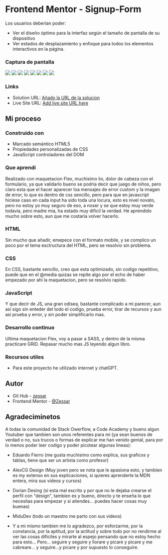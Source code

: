 # Frontend Mentor - Signup-Form

Los usuarios deberían poder:

- Ver el diseño óptimo para la interfaz según el tamaño de pantalla de su dispositivo
- Ver estados de desplazamiento y enfoque para todos los elementos interactivos en la página.

### Captura de pantalla

![](capturas/Captura%20de%20pantalla%202023-09-28%20175156.png)
![](capturas/Captura%20de%20pantalla%202023-10-02%20125225.png)
![](capturas/Captura%20de%20pantalla%202023-10-02%20125237.png)
![](capturas/Captura%20de%20pantalla%202023-10-02%20125301.png)
![](capturas/Captura%20de%20pantalla%202023-10-02%20125436.png)
![](capturas/Captura%20de%20pantalla%202023-10-02%20125453.png)
![](capturas/Captura%20de%20pantalla%202023-10-02%20125519.png)
![](capturas/Captura%20de%20pantalla%202023-10-02%20125745.png)


### Links

- Solution URL: [Añado la URL de la solucion](https://github.com/Zessar/signup-form)
- Live Site URL: [Add live site URL here](https://zessar.github.io/signup-form/)

## Mi proceso

### Construido con

- Marcado semántico HTML5
- Propiedades personalizadas de CSS
- JavaScript controladores del DOM

### Que aprendi
Realizado con maquetacion Flex, muchisimo lio, dolor de cabeza con el formulario, ya que validarlo bueno se podria decir que juego de niños, pero claro esta que el hacer aparecer loa mensajes de error custom y la imagen de error, lo que es dentro de css sencillo, pero para que en javascript hiciese caso en cada input ha sido toda una locura, esto es nivel novato, pero no estoy yo muy seguro de eso, a noser y se que estoy muy verde todavia, pero madre mia, ha estado muy dificil la verdad. He aprendido mucho sobre esto, aun que me costaria volver hacerlo.

### HTML

Sin mucho que añadir, emepece con el formato mobile, y se complico un poco por el tema esctructura del HTML, pero se resolvio sin problema.

### CSS

En CSS, bastante sencillo, creo que esta optimizado, sin codigo repetitivo, puede que en el @media quizas se repite algo por el echo de haber empezado por ahi la maquetacion, pero se resolvio rapido.

### JavaScript

Y que decir de JS, una gran odisea, bastante complicado a mi parecer, aun asi sigo sin enteder del todo el codigo, prueba error, tirar de recursos y aun asi prueba y error, y sin poder simplificarlo mas.

### Desarrollo continuo

Ultima maquetacion Flex, voy a pasar a SASS, y dentro de la misma practicare GRID. Repasar mucho mas JS leyendo algun libro.

### Recursos utiles

- Para este proyecto he utilizado internet y chatGPT.

## Autor

- Git Hub - [zessar](https://github.com/Zessar)
- Frontend Mentor - [@Zessar](https://www.frontendmentor.io/profile/Zessar)



## Agradeciminetos

A todas la comunidad de Stack Owerflow, a Code Academy y bueno algun Youtuber que tambien son unos referentes para mi (ya sean buenos de verdad o no, sus trucos o formas de explicar me han venido genial, para por lo menos poder leer codigo y poder picotear algunas lineas):

 - Eduardo Fierro (me gusta muchisimo como explica, sus graficos y tablas, tiene que ser un artista como profesor)

 - AlexCG Design (Muy joven pero se nota que le apasiona esto, y tambien es my extenso en sus explicaciones, si quieres aprenderte la MDN entera, mira sus videos y cursos)

 - Dorian Desing (si esta mal escrito y por que no le dejaba crearse el perfil con "design", tambien es y bueno, directo y te enseña lo que necesitas para empezar y si atiendes... puedes hacer cosas muy buenas)

 - MiduDev (todo un maestro me parto con sus videos)

 - Y a mi mismo tambien me lo agradezco, por esforzarme, por la constancia, por la aptitud, por la actitud y sobre todo por no rendirme al ver las cosas dificiles y mirarte al espejo pensando que no estoy hecho para esto... Pero... seguire y seguire y llorare y picare y picare y me cabreare... y seguire...y picare y por supuesto lo conseguire.


